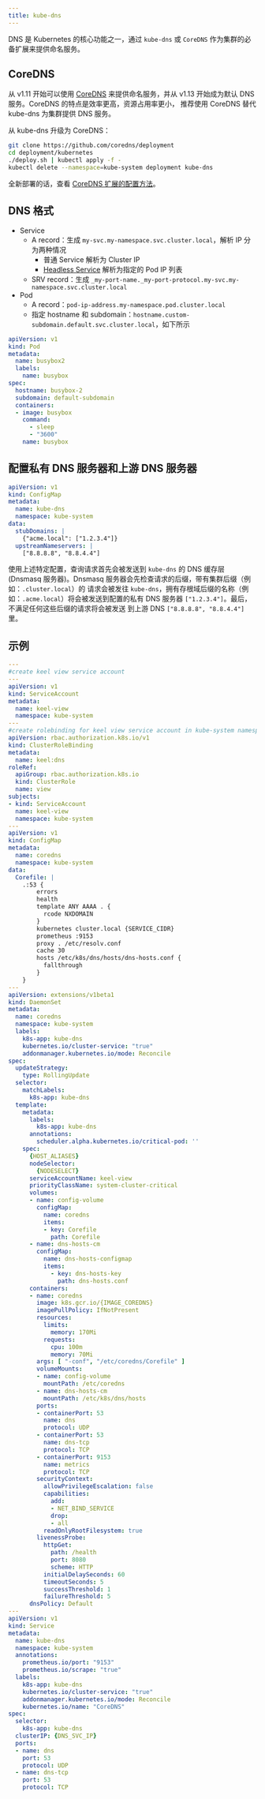 ```yaml
---
title: kube-dns
---
```


DNS 是 Kubernetes 的核心功能之一，通过 `kube-dns` 或 `CoreDNS` 作为集群的必备扩展来提供命名服务。

## CoreDNS

从 v1.11 开始可以使用 [CoreDNS](https://coredns.io/) 来提供命名服务，并从 v1.13 开始成为默认 DNS 服务。CoreDNS 的特点是效率更高，资源占用率更小，
推荐使用 CoreDNS 替代 kube-dns 为集群提供 DNS 服务。

从 kube-dns 升级为 CoreDNS：

```sh
git clone https://github.com/coredns/deployment
cd deployment/kubernetes
./deploy.sh | kubectl apply -f -
kubectl delete --namespace=kube-system deployment kube-dns
```

全新部署的话，查看 [CoreDNS 扩展的配置方法](https://github.com/kubernetes/kubernetes/tree/master/cluster/addons/dns)。

## DNS 格式

- Service
  - A record：生成 `my-svc.my-namespace.svc.cluster.local`，解析 IP 分为两种情况
    - 普通 Service 解析为 Cluster IP
    - [Headless Service](../service-discovery/service.html#Headless-Service) 解析为指定的 Pod IP 列表
  - SRV record：生成 `_my-port-name._my-port-protocol.my-svc.my-namespace.svc.cluster.local`
- Pod
  - A record：`pod-ip-address.my-namespace.pod.cluster.local`
  - 指定 hostname 和 subdomain：`hostname.custom-subdomain.default.svc.cluster.local`，如下所示

```yml
apiVersion: v1
kind: Pod
metadata:
  name: busybox2
  labels:
    name: busybox
spec:
  hostname: busybox-2
  subdomain: default-subdomain
  containers:
  - image: busybox
    command:
      - sleep
      - "3600"
    name: busybox
```

## 配置私有 DNS 服务器和上游 DNS 服务器

```yml
apiVersion: v1
kind: ConfigMap
metadata:
  name: kube-dns
  namespace: kube-system
data:
  stubDomains: |
    {"acme.local": ["1.2.3.4"]}
  upstreamNameservers: |
    ["8.8.8.8", "8.8.4.4"]
```

使用上述特定配置，查询请求首先会被发送到 `kube-dns` 的 DNS 缓存层 (Dnsmasq 服务器)。Dnsmasq 服务器会先检查请求的后缀，带有集群后缀（例如：`.cluster.local`）的
请求会被发往 `kube-dns`，拥有存根域后缀的名称（例如：`.acme.local`）将会被发送到配置的私有 DNS 服务器 `["1.2.3.4"]`。最后，不满足任何这些后缀的请求将会被发送
到上游 DNS `["8.8.8.8", "8.8.4.4"]` 里。

## 示例

```yml
---
#create keel view service account
---
apiVersion: v1
kind: ServiceAccount
metadata:
  name: keel-view
  namespace: kube-system
---
#create rolebinding for keel view service account in kube-system namespace
apiVersion: rbac.authorization.k8s.io/v1
kind: ClusterRoleBinding
metadata:
  name: keel:dns
roleRef:
  apiGroup: rbac.authorization.k8s.io
  kind: ClusterRole
  name: view
subjects:
- kind: ServiceAccount
  name: keel-view
  namespace: kube-system
---
apiVersion: v1
kind: ConfigMap
metadata:
  name: coredns
  namespace: kube-system
data:
  Corefile: |
    .:53 {
        errors
        health
        template ANY AAAA . {
          rcode NXDOMAIN
        }
        kubernetes cluster.local {SERVICE_CIDR}
        prometheus :9153
        proxy . /etc/resolv.conf
        cache 30
        hosts /etc/k8s/dns/hosts/dns-hosts.conf {
          fallthrough
        }
    }
---
apiVersion: extensions/v1beta1
kind: DaemonSet
metadata:
  name: coredns
  namespace: kube-system
  labels:
    k8s-app: kube-dns
    kubernetes.io/cluster-service: "true"
    addonmanager.kubernetes.io/mode: Reconcile
spec:
  updateStrategy:
    type: RollingUpdate
  selector:
    matchLabels:
      k8s-app: kube-dns
  template:
    metadata:
      labels:
        k8s-app: kube-dns
      annotations:
        scheduler.alpha.kubernetes.io/critical-pod: ''
    spec:
      {HOST_ALIASES}
      nodeSelector:
        {NODESELECT}
      serviceAccountName: keel-view
      priorityClassName: system-cluster-critical
      volumes:
      - name: config-volume
        configMap:
          name: coredns
          items:
          - key: Corefile
            path: Corefile
      - name: dns-hosts-cm
        configMap:
          name: dns-hosts-configmap
          items:
            - key: dns-hosts-key
              path: dns-hosts.conf
      containers:
      - name: coredns
        image: k8s.gcr.io/{IMAGE_COREDNS}
        imagePullPolicy: IfNotPresent
        resources:
          limits:
            memory: 170Mi
          requests:
            cpu: 100m
            memory: 70Mi
        args: [ "-conf", "/etc/coredns/Corefile" ]
        volumeMounts:
        - name: config-volume
          mountPath: /etc/coredns
        - name: dns-hosts-cm
          mountPath: /etc/k8s/dns/hosts
        ports:
        - containerPort: 53
          name: dns
          protocol: UDP
        - containerPort: 53
          name: dns-tcp
          protocol: TCP
        - containerPort: 9153
          name: metrics
          protocol: TCP
        securityContext:
          allowPrivilegeEscalation: false
          capabilities:
            add:
            - NET_BIND_SERVICE
            drop:
            - all
          readOnlyRootFilesystem: true
        livenessProbe:
          httpGet:
            path: /health
            port: 8080
            scheme: HTTP
          initialDelaySeconds: 60
          timeoutSeconds: 5
          successThreshold: 1
          failureThreshold: 5
      dnsPolicy: Default
---
apiVersion: v1
kind: Service
metadata:
  name: kube-dns
  namespace: kube-system
  annotations:
    prometheus.io/port: "9153"
    prometheus.io/scrape: "true"
  labels:
    k8s-app: kube-dns
    kubernetes.io/cluster-service: "true"
    addonmanager.kubernetes.io/mode: Reconcile
    kubernetes.io/name: "CoreDNS"
spec:
  selector:
    k8s-app: kube-dns
  clusterIP: {DNS_SVC_IP}
  ports:
  - name: dns
    port: 53
    protocol: UDP
  - name: dns-tcp
    port: 53
    protocol: TCP
```
